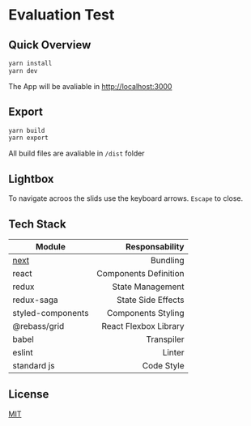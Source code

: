 # Evaluation Test

## Quick Overview

```bash
yarn install
yarn dev
```
The App will be avaliable in [http://localhost:3000](http://localhost:3000)

## Export
```bash
yarn build
yarn export
```

All build files are avaliable in `/dist` folder


## Lightbox

To navigate acroos the slids use the keyboard arrows. `Escape` to close.

## Tech Stack
| Module            | Responsability        |
| ------------------|----------------------:|
| [next](https://nextjs.org/)           | Bundling              |
| react             | Components Definition |
| redux             | State Management      |
| redux-saga        | State Side Effects    |
| styled-components | Components Styling    |
| @rebass/grid       | React Flexbox Library |
| babel             | Transpiler            |
| eslint            | Linter                |
| standard js       | Code Style            |


## License
[MIT](https://choosealicense.com/licenses/mit/)
